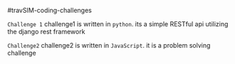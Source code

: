 #travSIM-coding-challenges

```Challenge 1```
challenge1 is written in ```python```. its a simple RESTful api utilizing the django rest framework

```Challenge2```
challenge2 is written in ```JavaScript```. it is a problem solving challenge
